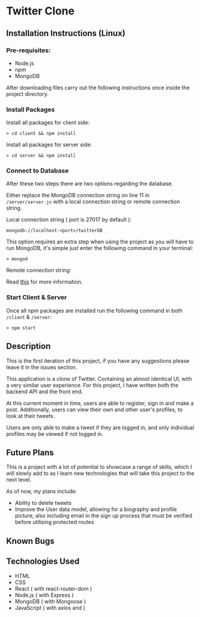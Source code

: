 # Twitter Clone

## Installation Instructions (Linux)

### Pre-requisites:

- Node.js
- npm
- MongoDB

After downloading files carry out the following instructions once inside the project directory.

### Install Packages

Install all packages for client side:

```
> cd client && npm install
```

Install all packages for server side:

```
> cd server && npm install
```

### Connect to Database

After these two steps there are two options regarding the database.

Either replace the MongoDB connection string on line 11 in `/server/server.js` with a local connection string or remote connection string.

Local connection string ( port is 27017 by default ):

```
mongodb://localhost:<port>/twitterDB
```

This option requires an extra step when using the project as you will have to run MongoDB, it's simple just enter the following command in your terminal:

```
> mongod
```

Remote connection string:

Read [this](https://docs.mongodb.com/manual/reference/connection-string/) for more information.

### Start Client & Server

Once all npm packages are installed run the following command in both `/client` & `/server`:

```
> npm start
```

## Description

This is the first iteration of this project, if you have any suggestions please leave it in the issues section.

This application is a clone of Twitter. Containing an almost identical UI, with a very similar user experience. For this project, I have written both the backend API and the front end.

At this current moment in time, users are able to register, sign in and make a post. Additionally, users can view their own and other user's profiles, to look at their tweets.

Users are only able to make a tweet if they are logged in, and only individual profiles may be viewed if not logged in.

## Future Plans

This is a project with a lot of potential to showcase a range of skills, which I will slowly add to as I learn new technologies that will take this project to the next level.

As of now, my plans include:

- Ability to delete tweets
- Improve the User data model, allowing for a biography and profile picture; also including email in the sign up process that must be verified before utilising protected routes

## Known Bugs

## Technologies Used

- HTML
- CSS
- React ( with react-router-dom )
- Node.js ( with Express )
- MongoDB ( with Mongoose )
- JavaScript ( with axios and )
